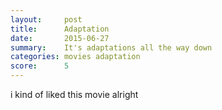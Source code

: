 ```yaml
---
layout:     post
title:      Adaptation
date:       2015-06-27
summary:    It's adaptations all the way down
categories: movies adaptation
score:      5
---
```


i kind of liked this movie alright
